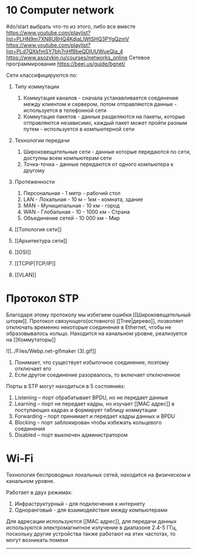 # 10 Computer network
#do/start выбрать что-то из этого, либо все вместе
https://www.youtube.com/playlist?list=PLHN9m7XN8U8HQ4KdjaLlWtSHQ3PYgQzmV
https://www.youtube.com/playlist?list=PLd7QXkfmSY7bh7nHfBbeQDIUUWueQja_4
https://www.asozykin.ru/courses/networks_online
Сетевое программирование https://beej.us/guide/bgnet/

Сети классифицируются по:
1. Типу коммутации
	1. Коммутация каналов - сначала устанавливается соединение между клиентом и сервером, потом отправляются данные - используется в телефонной сети
	2. Коммутация пакетов - данные разделяются на пакеты, которые отправляются независимо, каждый пакет может пройти разным путем - используется в компьютерной сети
2. Технологии передачи
	1. Широковещательные сети - данные которые передаются по сети, доступны всем компьютерам сети
	2. Точка-точка - данные передаются от одного компьютера к другому
3. Протяженности
	1. Персональная - 1 метр - рабочий стол
	2. LAN - Локальная - 10 м - 1км - комната, здание
	3. MAN - Муниципальная - 10 км - город
	4. WAN - Глобальная - 10 - 1000 км - Страна
	5. Объединение сетей - 10 000 км - Мир

1. [[Топология сети]]
2. [[Архитектура сети]]
3. [[OSI]]
4. [[TCPIP|TCP/IP]]
5. [[VLAN]]

# Протокол STP
Благодаря этому протоколу мы избегаем ошибки [[Широковещательный шторм]]. Протокол связующего(остовного) [[Tree|дерево]], позволяет отключать временно некоторые соединения в Ethernet, чтобы не образовывалось кольцо. Находится на канальном уровне, реализуется на [[Коммутаторы]]

![[../Files/Webp.net-gifmaker (3).gif]]
1. Понимает, что существует избыточное соединение, поэтому отключает его
2. Если другое соединение разорвалось, то включает отключенное

Порты в STP могут находиться в 5 состояниях:
1. Listening – порт обрабатывает BPDU, но не передает данные
2. Learning – порт не передает кадры, но изучает [[MAC адрес]] в поступающих кадрах и формирует таблицу коммутации
3. Forwarding – порт принимает и передает кадры данных и BPDU
4. Blocking – порт заблокирован чтобы избежать кольцевого соединения
5. Disabled – порт выключен администратором

# Wi-Fi
Технология беспроводных локальных сетей, находится на физическом и канальном уровне.

Работает в двух режимах:
1. Инфраструктурный - для подключения к интернету
2. Одноранговый - для взаимодействия между компьютерами

Для адресации используются [[MAC адрес]], для передачи данных используются электромагнитное излучение в диапазоне 2.4-5 ГГц, поскольку другие устройства также работают на этих частотах, то могут возникать помехи

---------------------------------------------------

 